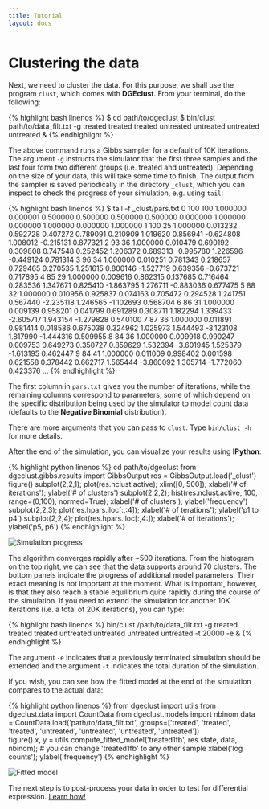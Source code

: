 ```yaml
---
title: Tutorial
layout: docs
---
```


Clustering the data
===================

Next, we need to cluster the data. For this purpose, we shall use the program `clust`, which comes with **DGEclust**. 
From your terminal, do the following:

{% highlight bash linenos %}
$ cd path/to/dgeclust
$ bin/clust path/to/data_filt.txt -g treated treated treated untreated untreated untreated untreated &
{% endhighlight %}

The above command runs a Gibbs sampler for a default of 10K iterations. The argument `-g`
instructs the simulator that the first three samples and the last four form two different groups (i.e. treated and untreated). 
Depending on the size of your data, this will take some time to finish. The output from the sampler is saved periodically in the directory 
`_clust`, which you can inspect to check the progress of your simulation, e.g. using `tail`:

{% highlight bash linenos %}
$ tail -f _clust/pars.txt
0       100     100     1.000000        0.000001        0.500000        0.500000        0.500000        0.500000        0.000000        1.000000        0.000000        1.000000        0.000000        1.000000
1       100     25      1.000000        0.013232        0.592728        0.407272        0.789091        0.210909        1.019620        0.856941        -0.624808       1.008012        -0.215131       0.877321
2       93      36      1.000000        0.010479        0.690192        0.309808        0.747548        0.252452        1.206372        0.689313        -0.995780       1.226596        -0.449124       0.781314
3       96      34      1.000000        0.010251        0.781343        0.218657        0.729465        0.270535        1.251615        0.800146        -1.527719       0.639356        -0.673721       0.717895
4       85      29      1.000000        0.009616        0.862315        0.137685        0.716464        0.283536        1.347671        0.825410        -1.863795       1.276711        -0.883036       0.677475
5       88      32      1.000000        0.010956        0.925837        0.074163        0.705472        0.294528        1.241751        0.567440        -2.235118       1.246565        -1.102693       0.568704
6       86      31      1.000000        0.009139        0.958201        0.041799        0.691289        0.308711        1.182294        1.339433        -2.605717       1.943154        -1.279828       0.540100
7       87      36      1.000000        0.011891        0.981414        0.018586        0.675038        0.324962        1.025973        1.544493        -3.123108       1.817990        -1.444316       0.509955
8       84      36      1.000000        0.009918        0.990247        0.009753        0.649273        0.350727        0.859629        1.532394        -3.601945       1.525379        -1.613195       0.462447
9       84      41      1.000000        0.011009        0.998402        0.001598        0.621558        0.378442        0.662717        1.565444        -3.860092       1.305714        -1.772060       0.423376
...
{% endhighlight %}

The first column in `pars.txt` gives you the number of iterations, while the remaining 
columns correspond to parameters, some of which depend on the specific distribution being used
by the simulator to model count data (defaults to the **Negative Binomial** distribution).

There are more arguments that you can pass to `clust`. Type `bin/clust -h` for more details.

After the end of the simulation, you can visualize your results using **IPython**:

{% highlight python linenos %}
cd path/to/dgeclust
from dgeclust.gibbs.results import GibbsOutput
res = GibbsOutput.load('_clust')
figure()
subplot(2,2,1); plot(res.nclust.active); xlim([0, 500]); xlabel('# of iterations'); ylabel('# of clusters')
subplot(2,2,2); hist(res.nclust.active, 100, range=(0,100), normed=True); xlabel('# of clusters'); ylabel('frequency')
subplot(2,2,3); plot(res.hpars.iloc[:,:4]); xlabel('# of terations'); ylabel('p1 to p4')
subplot(2,2,4); plot(res.hpars.iloc[:,4:]); xlabel('# of iterations'); ylabel('p5, p6')
{% endhighlight %}

<img class="img-responsive" alt="Simulation progress" title="Simulation progress" src="{{ site.baseurl }}/img/progress.png"></img>

The algorithm converges rapidly after ~500 iterations. From the histogram on the top right, we can see that the data
supports around 70 clusters. The bottom panels indicate the progress of additional model parameters. Their exact meaning
is not important at the moment. What is important, however, is that they also reach a stable equilibrium quite rapidly 
during the course of the simulation. If you need to extend the simulation for another 10K iterations (i.e. a total
of 20K iterations), you can type:

{% highlight bash linenos %}
bin/clust /path/to/data_filt.txt -g treated treated treated untreated untreated untreated untreated -t 20000 -e & 
{% endhighlight %}
 
The argument `-e` indicates that a previously terminated simulation should
be extended and the argument `-t` indicates the total duration of the simulation. 

If you wish, you can see how the fitted model at the end of the simulation compares
to the actual data:

{% highlight python linenos %}
from dgeclust import utils
from dgeclust.data import CountData
from dgeclust.models import nbinom
data = CountData.load('path/to/data_filt.txt', groups=['treated', 'treated', 'treated', 'untreated', 'untreated', 'untreated', 'untreated'])    
figure()
x, y = utils.compute_fitted_model('treated1fb', res.state, data, nbinom);    # you can change 'treated1fb' to any other sample 
xlabel('log counts'); ylabel('frequency')
{% endhighlight %}

<img class="img-responsive" alt="Fitted model" title="Fitted model" src="{{ site.baseurl }}/img/fitted.png"></img>

The next step is to post-process your data in order to test for differential expression. 
<a href="{{ site.baseurl }}{{ site.data.nav.docs.tut.detest.url }}">Learn how!</a>

